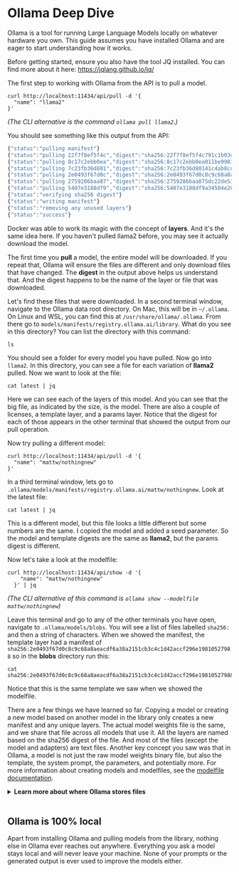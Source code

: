 # Ollama Deep Dive

Ollama is a tool for running Large Language Models locally on whatever hardware you own. This guide assumes you have installed Ollama and are eager to start understanding how it works. 

Before getting started, ensure you also have the tool JQ installed. You can find more about it here: https://jqlang.github.io/jq/

The first step to working with Ollama from the API is to pull a model.

```shell
curl http://localhost:11434/api/pull -d '{
  "name": "llama2"
}' 
```

*(The CLI alternative is the command `ollama pull llama2`.)*

You should see something like this output from the API:

```javascript
{"status":"pulling manifest"} 
{"status":"pulling 22f7f8ef5f4c","digest":"sha256:22f7f8ef5f4c791c1b03d7eb414399294764d7cc82c7e94aa81a1feb80a983a2","total":3825807040,"completed":3825807040}
{"status":"pulling 8c17c2ebb0ea","digest":"sha256:8c17c2ebb0ea011be9981cc3922db8ca8fa61e828c5d3f44cb6ae342bf80460b","total":7020,"completed":7020}
{"status":"pulling 7c23fb36d801","digest":"sha256:7c23fb36d80141c4ab8cdbb61ee4790102ebd2bf7aeff414453177d4f2110e5d","total":4766,"completed":4766}
{"status":"pulling 2e0493f67d0c","digest":"sha256:2e0493f67d0c8c9c68a8aeacdf6a38a2151cb3c4c1d42accf296e19810527988","total":59,"completed":59}
{"status":"pulling 2759286baa87","digest":"sha256:2759286baa875dc22de5394b4a925701b1896a7e3f8e53275c36f75a877a82c9","total":105,"completed":105}
{"status":"pulling 5407e3188df9","digest":"sha256:5407e3188df9a34504e2071e0743682d859b68b6128f5c90994d0eafae29f722","total":529,"completed":529}
{"status":"verifying sha256 digest"}
{"status":"writing manifest"}
{"status":"removing any unused layers"}
{"status":"success"}
```

Docker was able to work its magic with the concept of **layers**. And it's the same idea here. If you haven't pulled llama2 before, you may see it actually download the model.

The first time you **pull** a model, the entire model will be downloaded. If you repeat that, Ollama will ensure the files are different and only download files that have changed. The **digest** in the output above helps us understand that. And the digest happens to be the name of the layer or file that was downloaded.

Let's find these files that were downloaded. In a second terminal window, navigate to the Ollama data root directory. On Mac, this will be in `~/.ollama`. On Linux and WSL, you can find this at `/usr/share/ollama/.ollama`. From there go to `models/manifests/registry.ollama.ai/library`. What do you see in this directory? You can list the directory with this command:

```shell
ls
```

You should see a folder for every model you have pulled. Now go into `llama2`. In this directory, you can see a file for each variation of **llama2** pulled. Now we want to look at the file:

```shell
cat latest | jq
```

Here we can see each of the layers of this model. And you can see that the big file, as indicated by the size, is the model. There are also a couple of licenses, a template layer, and a params layer. Notice that the digest for each of those appears in the other terminal that showed the output from our pull operation.

Now try pulling a different model:

```shell
curl http://localhost:11434/api/pull -d '{
  "name": "mattw/nothingnew"
}'
```

In a third terminal window, lets go to `.ollama/models/manifests/registry.ollama.ai/mattw/nothingnew`. Look at the latest file:

```shell
cat latest | jq
```

This is a different model, but this file looks a little different but some numbers are the same. I copied the model and added a seed parameter. So the model and template digests are the same as **llama2**, but the params digest is different.

Now let's take a look at the modelfile:

```shell
curl http://localhost:11434/api/show -d '{
    "name": "mattw/nothingnew"
  }' | jq
```

*(The CLI alternative of this command is `ollama show --modelfile mattw/nothingnew`)*

Leave this terminal and go to any of the other terminals you have open, navigate to `.ollama/models/blobs`. You will see a list of files labelled `sha256:` and then a string of characters. When we showed the manifest, the template layer had a manifest of `sha256:2e0493f67d0c8c9c68a8aeacdf6a38a2151cb3c4c1d42accf296e19810527988` so in the **blobs** directory run this:

```shell
cat sha256:2e0493f67d0c8c9c68a8aeacdf6a38a2151cb3c4c1d42accf296e19810527988
```

Notice that this is the same template we saw when we showed the modelfile.

There are a few things we have learned so far. Copying a model or creating a new model based on another model in the library only creates a new manifest and any unique layers. The actual model weights file is the same, and we share that file across all models that use it. All the layers are named based on the sha256 digest of the file. And most of the files (except the model and adapters) are text files. Another key concept you saw was that in Ollama, a model is not just the raw model weights binary file, but also the template, the system prompt, the parameters, and potentially more. For more information about creating models and modelfiles, see the [modelfile documentation](./modelfile.md).

<details>
  <summary><strong>Learn more about where Ollama stores files</strong></summary>

> Ollama creates a folder structure to store all of its data:
> - macOS: All data is stored under `~/.ollama`.
> - Linux: All data is stored under `/usr/share/ollama/.ollama`
>
> ```shell
> .
> ├── logs
> └── models
>     ├── blobs
>     └── manifests
>       └── registry.ollama.ai
>           ├── f0rodo
>           ├── library
>           ├── mattw
>           └── saikatkumardey
> ```
>
> At the root of the Ollama folders is the history file and the SSH keys. The history file lists all the prompts and commands you have used in the CLI. This file is never share with anyone and stays on your machine. The SSH keys are 
>
> There is a `manifests/registry.ollama.ai/namespace` path. In example above, the user has downloaded models from the official `library`, `f0rodo`, `mattw`, and `saikatkumardey` namespaces. Within each of those directories, you will find directories for each of the models downloaded. And in there you will find a file name representing each tag. Each tag file is the manifest for the model.  
>
> The manifest lists all the layers used in this model. You will see a `media type` for each layer, along with a digest. That digest corresponds with a file in the `models/blobs directory`.
>
> ## How can I change where Ollama stores models?
>
> To modify where models are stored, you can use the `OLLAMA_MODELS` environment variable. Note that on Linux this means defining `OLLAMA_MODELS` in a drop-in `/etc/systemd/system/ollama.service.d` service file, reloading systemd, and restarting the ollama service.
>
> On a Mac, you will need to stop the Ollama service by clicking the icon in the menubar and choosing **Quit Ollama**. Then in a new terminal, run `OLLAMA_MODELS=<my/new/folder> ollama serve`.

</details>
&nbsp;



## Ollama is 100% local

Apart from installing Ollama and pulling models from the library, nothing else in Ollama ever reaches out anywhere. Everything you ask a model stays local and will never leave your machine. None of your prompts or the generated output is ever used to improve the models either.
